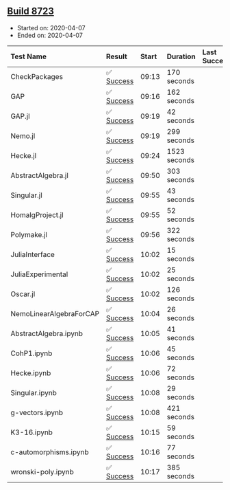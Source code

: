 ## [Build 8723](https://oscarci.mathematik.uni-kl.de/job/oscar/8723/)

* Started on: 2020-04-07
* Ended on: 2020-04-07

| Test Name    | Result | Start | Duration | Last Success | First Failure |
|:-------------|:-------|:------|:---------|:-------------|:--------------|
| CheckPackages | ✅ [Success](https://oscarci.mathematik.uni-kl.de/job/oscar/8723/artifact/logs/build-8723/CheckPackages.log) | 09:13 | 170 seconds |  |  |
| GAP | ✅ [Success](https://oscarci.mathematik.uni-kl.de/job/oscar/8723/artifact/logs/build-8723/GAP.log) | 09:16 | 162 seconds |  |  |
| GAP.jl | ✅ [Success](https://oscarci.mathematik.uni-kl.de/job/oscar/8723/artifact/logs/build-8723/GAP.jl.log) | 09:19 | 42 seconds |  |  |
| Nemo.jl | ✅ [Success](https://oscarci.mathematik.uni-kl.de/job/oscar/8723/artifact/logs/build-8723/Nemo.jl.log) | 09:19 | 299 seconds |  |  |
| Hecke.jl | ✅ [Success](https://oscarci.mathematik.uni-kl.de/job/oscar/8723/artifact/logs/build-8723/Hecke.jl.log) | 09:24 | 1523 seconds |  |  |
| AbstractAlgebra.jl | ✅ [Success](https://oscarci.mathematik.uni-kl.de/job/oscar/8723/artifact/logs/build-8723/AbstractAlgebra.jl.log) | 09:50 | 303 seconds |  |  |
| Singular.jl | ✅ [Success](https://oscarci.mathematik.uni-kl.de/job/oscar/8723/artifact/logs/build-8723/Singular.jl.log) | 09:55 | 43 seconds |  |  |
| HomalgProject.jl | ✅ [Success](https://oscarci.mathematik.uni-kl.de/job/oscar/8723/artifact/logs/build-8723/HomalgProject.jl.log) | 09:55 | 52 seconds |  |  |
| Polymake.jl | ✅ [Success](https://oscarci.mathematik.uni-kl.de/job/oscar/8723/artifact/logs/build-8723/Polymake.jl.log) | 09:56 | 322 seconds |  |  |
| JuliaInterface | ✅ [Success](https://oscarci.mathematik.uni-kl.de/job/oscar/8723/artifact/logs/build-8723/JuliaInterface.log) | 10:02 | 15 seconds |  |  |
| JuliaExperimental | ✅ [Success](https://oscarci.mathematik.uni-kl.de/job/oscar/8723/artifact/logs/build-8723/JuliaExperimental.log) | 10:02 | 25 seconds |  |  |
| Oscar.jl | ✅ [Success](https://oscarci.mathematik.uni-kl.de/job/oscar/8723/artifact/logs/build-8723/Oscar.jl.log) | 10:02 | 126 seconds |  |  |
| NemoLinearAlgebraForCAP | ✅ [Success](https://oscarci.mathematik.uni-kl.de/job/oscar/8723/artifact/logs/build-8723/NemoLinearAlgebraForCAP.log) | 10:04 | 26 seconds |  |  |
| AbstractAlgebra.ipynb | ✅ [Success](https://oscarci.mathematik.uni-kl.de/job/oscar/8723/artifact/logs/build-8723/AbstractAlgebra.ipynb.log) | 10:05 | 41 seconds |  |  |
| CohP1.ipynb | ✅ [Success](https://oscarci.mathematik.uni-kl.de/job/oscar/8723/artifact/logs/build-8723/CohP1.ipynb.log) | 10:06 | 45 seconds |  |  |
| Hecke.ipynb | ✅ [Success](https://oscarci.mathematik.uni-kl.de/job/oscar/8723/artifact/logs/build-8723/Hecke.ipynb.log) | 10:06 | 72 seconds |  |  |
| Singular.ipynb | ✅ [Success](https://oscarci.mathematik.uni-kl.de/job/oscar/8723/artifact/logs/build-8723/Singular.ipynb.log) | 10:08 | 29 seconds |  |  |
| g-vectors.ipynb | ✅ [Success](https://oscarci.mathematik.uni-kl.de/job/oscar/8723/artifact/logs/build-8723/g-vectors.ipynb.log) | 10:08 | 421 seconds |  |  |
| K3-16.ipynb | ✅ [Success](https://oscarci.mathematik.uni-kl.de/job/oscar/8723/artifact/logs/build-8723/K3-16.ipynb.log) | 10:15 | 59 seconds |  |  |
| c-automorphisms.ipynb | ✅ [Success](https://oscarci.mathematik.uni-kl.de/job/oscar/8723/artifact/logs/build-8723/c-automorphisms.ipynb.log) | 10:16 | 77 seconds |  |  |
| wronski-poly.ipynb | ✅ [Success](https://oscarci.mathematik.uni-kl.de/job/oscar/8723/artifact/logs/build-8723/wronski-poly.ipynb.log) | 10:17 | 385 seconds |  |  |
